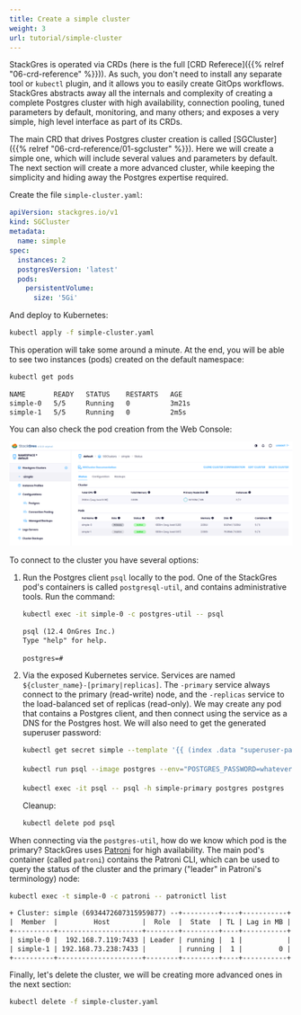 ```yaml
---
title: Create a simple cluster
weight: 3
url: tutorial/simple-cluster
---
```


StackGres is operated via CRDs (here is the full [CRD Referece]({{% relref "06-crd-reference" %}})). As such, you don't
need to install any separate tool or `kubectl` plugin, and it allows you to easily create GitOps workflows. StackGres
abstracts away all the internals and complexity of creating a complete Postgres cluster with high availability,
connection pooling, tuned parameters by default, monitoring, and many others; and exposes a very simple, high level
interface as part of its CRDs.

The main CRD that drives Postgres cluster creation is called
[SGCluster]({{% relref "06-crd-reference/01-sgcluster" %}}). Here we will create a simple one, which will
include several values and parameters by default. The next section will create a more advanced cluster, while keeping
the simplicity and hiding away the Postgres expertise required.

Create the file `simple-cluster.yaml`:

```yaml
apiVersion: stackgres.io/v1
kind: SGCluster
metadata:
  name: simple
spec:
  instances: 2
  postgresVersion: 'latest'
  pods:
    persistentVolume:
      size: '5Gi'
```

And deploy to Kubernetes:

```bash
kubectl apply -f simple-cluster.yaml
```

This operation will take some around a minute. At the end, you will be able to see two instances (pods) created on the
default namespace:

```bash
kubectl get pods
```

```plain
NAME       READY   STATUS    RESTARTS   AGE
simple-0   5/5     Running   0          3m21s
simple-1   5/5     Running   0          2m5s
```

You can also check the pod creation from the Web Console:

![Simple Cluster](simple-cluster.png "Simple Cluster")

To connect to the cluster you have several options:

1. Run the Postgres client `psql` locally to the pod. One of the StackGres pod's containers is called `postgresql-util`,
and contains administrative tools. Run the command:

    ```bash
    kubectl exec -it simple-0 -c postgres-util -- psql
    ```

    ```plain
    psql (12.4 OnGres Inc.)
    Type "help" for help.

    postgres=#
    ```

1. Via the exposed Kubernetes service. Services are named `${cluster_name}-[primary|replicas]`. The `-primary` service
always connect to the primary (read-write) node, and the `-replicas` service to the load-balanced set of replicas
(read-only). We may create any pod that contains a Postgres client, and then connect using the service as a DNS for the
Postgres host. We will also need to get the generated superuser password:

    ```bash
    kubectl get secret simple --template '{{ (index .data "superuser-password" | base64decode) }}'

    kubectl run psql --image postgres --env="POSTGRES_PASSWORD=whatever"

    kubectl exec -it psql -- psql -h simple-primary postgres postgres
    ```

    Cleanup:

    ```bash
    kubectl delete pod psql
    ```

When connecting via the `postgres-util`, how do we know which pod is the primary? StackGres uses
[Patroni](https://github.com/zalando/patroni) for high availability. The main pod's container (called `patroni`)
contains the Patroni CLI, which can be used to query the status of the cluster and the primary ("leader" in Patroni's
terminology) node:

```bash
kubectl exec -t simple-0 -c patroni -- patronictl list
```

```plain
+ Cluster: simple (6934472607315959877) --+---------+----+-----------+
|  Member  |         Host        |  Role  |  State  | TL | Lag in MB |
+----------+---------------------+--------+---------+----+-----------+
| simple-0 |  192.168.7.119:7433 | Leader | running |  1 |           |
| simple-1 | 192.168.73.238:7433 |        | running |  1 |         0 |
+----------+---------------------+--------+---------+----+-----------+
```

Finally, let's delete the cluster, we will be creating more advanced ones in the next section:

```bash
kubectl delete -f simple-cluster.yaml
```
